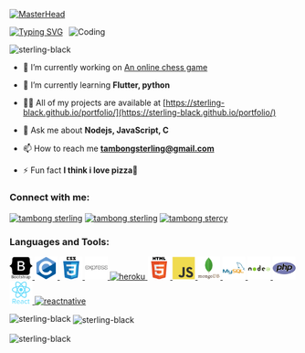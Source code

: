 [![MasterHead](https://camo.githubusercontent.com/2a63ca5341c9dd769b3cf9c86d6e31c37c586cb6a32176b8797454aa683b500f/68747470733a2f2f6469676974616c65646765746563682e696e2f696d616765732f42616e6e65725f30332e676966)](https://rishavchanda.io)


<!-- <br>
<br> -->
<a align="center" href="https://git.io/typing-svg"><img src="https://readme-typing-svg.demolab.com?font=roboto&size=28&duration=3000&pause=500&center=true&vCenter=true&width=998&height=53&lines=Hi;I'm Tambong Stercy...;A+FullStack+web+developer...;From+Cameroon;Nice+to+meet+you+😁" alt="Typing SVG" /></a>
<img align="right" alt="Coding" width="400" src="https://cdn.dribbble.com/users/926537/screenshots/4502924/python-2.gif"/>

<p align="left"> <img src="https://komarev.com/ghpvc/?username=sterling-black&label=Profile%20views&color=0e75b6&style=flat" alt="sterling-black" /> </p>

- 🔭 I’m currently working on [An online chess game](https://online-chess.onrender.com)

- 🌱 I’m currently learning **Flutter, python**

- 👨‍💻 All of my projects are available at [https://sterling-black.github.io/portfolio/](https://sterling-black.github.io/portfolio/)

- 💬 Ask me about **Nodejs, JavaScript, C**

- 📫 How to reach me **tambongsterling@gmail.com**

- ⚡ Fun fact **I think i love pizza🤭**

<h3 align="left">Connect with me:</h3>
<p align="left">
<a href="https://twitter.com/tambong sterling" target="blank"><img align="center" src="https://raw.githubusercontent.com/rahuldkjain/github-profile-readme-generator/master/src/images/icons/Social/twitter.svg" alt="tambong sterling" height="30" width="40" /></a>
<a href="https://linkedin.com/in/tambong sterling" target="blank"><img align="center" src="https://raw.githubusercontent.com/rahuldkjain/github-profile-readme-generator/master/src/images/icons/Social/linked-in-alt.svg" alt="tambong sterling" height="30" width="40" /></a>
<a href="https://fb.com/tambong stercy" target="blank"><img align="center" src="https://raw.githubusercontent.com/rahuldkjain/github-profile-readme-generator/master/src/images/icons/Social/facebook.svg" alt="tambong stercy" height="30" width="40" /></a>
</p>

<h3 align="left">Languages and Tools:</h3>
<p align="left"> <a href="https://getbootstrap.com" target="_blank" rel="noreferrer"> <img src="https://raw.githubusercontent.com/devicons/devicon/master/icons/bootstrap/bootstrap-plain-wordmark.svg" alt="bootstrap" width="40" height="40"/> </a> <a href="https://www.cprogramming.com/" target="_blank" rel="noreferrer"> <img src="https://raw.githubusercontent.com/devicons/devicon/master/icons/c/c-original.svg" alt="c" width="40" height="40"/> </a> <a href="https://www.w3schools.com/css/" target="_blank" rel="noreferrer"> <img src="https://raw.githubusercontent.com/devicons/devicon/master/icons/css3/css3-original-wordmark.svg" alt="css3" width="40" height="40"/> </a> <a href="https://expressjs.com" target="_blank" rel="noreferrer"> <img src="https://raw.githubusercontent.com/devicons/devicon/master/icons/express/express-original-wordmark.svg" alt="express" width="40" height="40"/> </a> <a href="https://heroku.com" target="_blank" rel="noreferrer"> <img src="https://www.vectorlogo.zone/logos/heroku/heroku-icon.svg" alt="heroku" width="40" height="40"/> </a> <a href="https://www.w3.org/html/" target="_blank" rel="noreferrer"> <img src="https://raw.githubusercontent.com/devicons/devicon/master/icons/html5/html5-original-wordmark.svg" alt="html5" width="40" height="40"/> </a> <a href="https://developer.mozilla.org/en-US/docs/Web/JavaScript" target="_blank" rel="noreferrer"> <img src="https://raw.githubusercontent.com/devicons/devicon/master/icons/javascript/javascript-original.svg" alt="javascript" width="40" height="40"/> </a> <a href="https://www.mongodb.com/" target="_blank" rel="noreferrer"> <img src="https://raw.githubusercontent.com/devicons/devicon/master/icons/mongodb/mongodb-original-wordmark.svg" alt="mongodb" width="40" height="40"/> </a> <a href="https://www.mysql.com/" target="_blank" rel="noreferrer"> <img src="https://raw.githubusercontent.com/devicons/devicon/master/icons/mysql/mysql-original-wordmark.svg" alt="mysql" width="40" height="40"/> </a> <a href="https://nodejs.org" target="_blank" rel="noreferrer"> <img src="https://raw.githubusercontent.com/devicons/devicon/master/icons/nodejs/nodejs-original-wordmark.svg" alt="nodejs" width="40" height="40"/> </a> <a href="https://www.php.net" target="_blank" rel="noreferrer"> <img src="https://raw.githubusercontent.com/devicons/devicon/master/icons/php/php-original.svg" alt="php" width="40" height="40"/> </a> <a href="https://reactjs.org/" target="_blank" rel="noreferrer"> <img src="https://raw.githubusercontent.com/devicons/devicon/master/icons/react/react-original-wordmark.svg" alt="react" width="40" height="40"/> </a> <a href="https://reactnative.dev/" target="_blank" rel="noreferrer"> <img src="https://reactnative.dev/img/header_logo.svg" alt="reactnative" width="40" height="40"/> </a> </p>

<p><img align="left" src="https://github-readme-stats.vercel.app/api/top-langs?username=sterling-black&show_icons=true&locale=en&layout=compact" alt="sterling-black" /></p>

<p>&nbsp;<img align="center" src="https://github-readme-stats.vercel.app/api?username=sterling-black&show_icons=true&locale=en" alt="sterling-black" /></p>

<p><img align="center" src="https://github-readme-streak-stats.herokuapp.com/?user=sterling-black&" alt="sterling-black" /></p>
